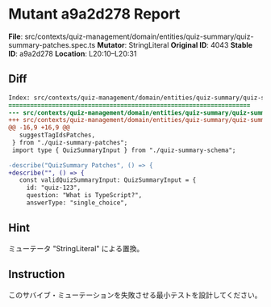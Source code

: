 # Mutant a9a2d278 Report

**File**: src/contexts/quiz-management/domain/entities/quiz-summary/quiz-summary-patches.spec.ts
**Mutator**: StringLiteral
**Original ID**: 4043
**Stable ID**: a9a2d278
**Location**: L20:10–L20:31

## Diff

```diff
Index: src/contexts/quiz-management/domain/entities/quiz-summary/quiz-summary-patches.spec.ts
===================================================================
--- src/contexts/quiz-management/domain/entities/quiz-summary/quiz-summary-patches.spec.ts	original
+++ src/contexts/quiz-management/domain/entities/quiz-summary/quiz-summary-patches.spec.ts	mutated #4043
@@ -16,9 +16,9 @@
   suggestTagIdsPatches,
 } from "./quiz-summary-patches";
 import type { QuizSummaryInput } from "./quiz-summary-schema";
 
-describe("QuizSummary Patches", () => {
+describe("", () => {
   const validQuizSummaryInput: QuizSummaryInput = {
     id: "quiz-123",
     question: "What is TypeScript?",
     answerType: "single_choice",
```

## Hint

ミューテータ "StringLiteral" による置換。

## Instruction

このサバイブ・ミューテーションを失敗させる最小テストを設計してください。
